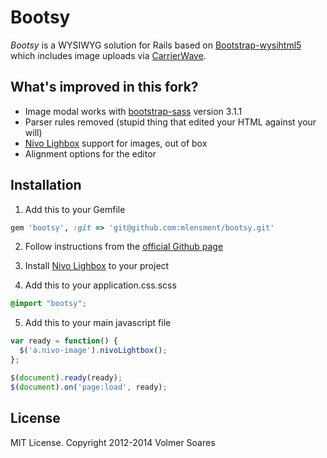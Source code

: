 # Bootsy

*Bootsy* is a WYSIWYG solution for Rails based on [Bootstrap-wysihtml5](https://github.com/jhollingworth/bootstrap-wysihtml5) which includes image uploads via [CarrierWave](https://github.com/carrierwaveuploader/carrierwave).

## What's improved in this fork?
* Image modal works with [bootstrap-sass](https://github.com/twbs/bootstrap-sass) version 3.1.1
* Parser rules removed (stupid thing that edited your HTML against your will)
* [Nivo Lighbox](http://dev7studios.com/plugins/nivo-lightbox/) support for images, out of box
* Alignment options for the editor


## Installation
1. Add this to your Gemfile
  ```ruby
  gem 'bootsy', :git => 'git@github.com:mlensment/bootsy.git'
  ```

2. Follow instructions from the [official Github page](https://github.com/volmer/bootsy/)

3. Install [Nivo Lighbox](http://dev7studios.com/plugins/nivo-lightbox/) to your project

4. Add this to your application.css.scss
  ```css
  @import "bootsy";
  ```

5. Add this to your main javascript file
  ```javascript
  var ready = function() {
    $('a.nivo-image').nivoLightbox();
  };

  $(document).ready(ready);
  $(document).on('page:load', ready);
  ```

## License

MIT License. Copyright 2012-2014 Volmer Soares
